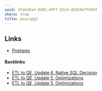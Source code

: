 ```yaml
---
uuid: 3fab38a4-8d02-49ff-b524-db359affb04f
share: true
title: psycopg2
---
```

## Links

* [Postgres](../5d70cd64-3134-4b62-8879-12f1f8bb4afe)

#### Backlinks

* [ETL to QE, Update 6, Native SQL Decision](/9dc97a82-96a0-495b-a8e2-a5c4d5c60abe)
* [ETL to QE, Update 5, Optimizations](/88cd3a9e-9156-4482-aaa5-2bb8eeebca0d)
* [ETL to QE, Update 5, Optimizations](/88cd3a9e-9156-4482-aaa5-2bb8eeebca0d)